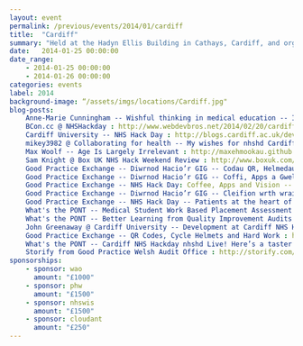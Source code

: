 ```yaml
---
layout: event
permalink: /previous/events/2014/01/cardiff
title:  "Cardiff"
summary: "Held at the Hadyn Ellis Building in Cathays, Cardiff, and organised by Dr Anne-Marie Cunningham."
date:   2014-01-25 00:00:00
date_range:
    - 2014-01-25 00:00:00
    - 2014-01-26 00:00:00
categories: events
label: 2014
background-image: “/assets/imgs/locations/Cardiff.jpg"
blog-posts:
    Anne-Marie Cunningham -- Wishful thinking in medical education -- I'm proud to be hacking the NHS. Come and help me. : http://wishfulthinkinginmedicaleducation.blogspot.co.uk/2014/01/im-proud-to-be-hacking-nhs-come-and.html
    BCon.cc @ NHSHackday : http://www.webdevbros.net/2014/02/20/cardiff-nhs-hack-day-or-weekend-and-bcon-cc/
    Cardiff University -- NHS Hack Day : http://blogs.cardiff.ac.uk/development/2014/01/26/nhs-hack-day/
    mikey3982 @ Collaborating for health -- My wishes for nhshd Cardiff this weekend : http://collaboratingforhealth.wordpress.com/2014/01/21/wishes_nhshd/
    Max Woolf -- Age Is Largely Irrelevant : http://maxehmookau.github.io/blog/2014/01/28/age-is-largely-irrelevant
    Sam Knight @ Box UK NHS Hack Weekend Review : http://www.boxuk.com/blog/nhs-hack-weekend-review/
    Good Practice Exchange -- Diwrnod Hacio’r GIG -- Codau QR, Helmedau Beicio a Gwaith Caled : http://goodpracticeexchange.wordpress.com/2014/01/25/diwrnod-hacior-gig-codau-qr-helmedau-beicio-a-gwaith-caled
    Good Practice Exchange -- Diwrnod Hacio’r GIG -- Coffi, Apps a Gweledigaeth : http://goodpracticeexchange.wordpress.com/2014/01/26/diwrnod-hacior-gig-coffi-apps-a-gweledigaeth
    Good Practice Exchange -- NHS Hack Day: Coffee, Apps and Vision -- http://goodpracticeexchange.wordpress.com/2014/01/26/nhs-hack-day-coffee-apps-and-vision
    Good Practice Exchange -- Diwrnod Hacio’r GIG -- Cleifion wrth wraidd datblygiad gwasanaethau : http://goodpracticeexchange.wordpress.com/2014/01/26/diwrnod-hacior-gig-cleifion-wrth-wraidd-datblygiad-gwasanaethau/
    Good Practice Exchange -- NHS Hack Day -- Patients at the heart of service development : http://goodpracticeexchange.wordpress.com/2014/01/26/nhs-hack-day-patients-at-the-heart-of-service-development
    What's the PONT -- Medical Student Work Based Placement Assessment Records : http://whatsthepont.com/2014/01/25/nhs-hackday-cardiff-nhshd-medical-student-work-based-placement-assessment-records
    What's the PONT -- Better Learning from Quality Improvement Audits : http://whatsthepont.com/2014/01/26/better-learning-from-quality-improvement-audits-nhs-hackday-cardiff-nhshd/
    John Greenaway @ Cardiff University -- Development at Cardiff NHS Hack Day : http://blogs.cardiff.ac.uk/development/2014/01/26/nhs-hack-day/
    Good Practice Exchange -- QR Codes, Cycle Helmets and Hard Work : http://goodpracticeexchange.wordpress.com/2014/01/25/nhs-hack-day-qr-codes-cycle-helmets-and-hard-work
    What's the PONT -- Cardiff NHS Hackday nhshd Live! Here’s a taster : http://whatsthepont.com/2014/01/25/cardiff-nhs-hackday-nhshd-live-heres-a-taster
    Storify from Good Practice Welsh Audit Office : http://storify.com/GoodPracticeWAO/nhs-hack-day-diwrnod-hacio-r-gig?utm_content=storify-pingback&amp;utm_medium=sfy.co-twitter&amp;awesm=sfy.co_pNcI&amp;utm_source=t.co&amp;utm_campaign=
sponsorships:
    - sponsor: wao
      amount: "£1000"
    - sponsor: phw
      amount: "£1500"
    - sponsor: nhswis
      amount: "£1500"
    - sponsor: cloudant
      amount: "£250"
---
```

